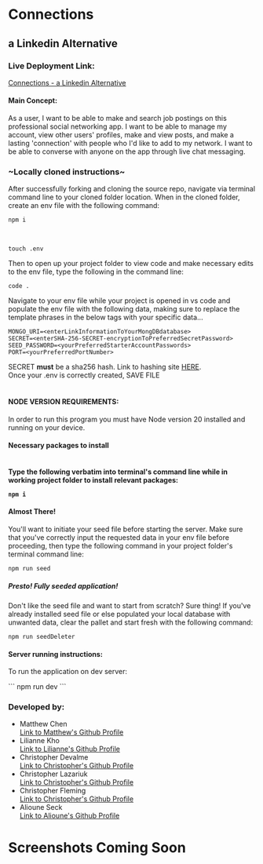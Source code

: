 <h1>Connections</h1>
<h2>a Linkedin Alternative</h2>

<h3>Live Deployment Link: </h3>

<a href="connections.mattchen.me">Connections - a Linkedin Alternative</a>
<br>

<h4>Main Concept: </h4>
<div>As a user, I want to be able to make and search job postings on this professional social networking app. I want to be able to manage my account, view other users' profiles, make and view posts, and make a lasting 'connection' with people who I'd like to add to my network. I want to be able to converse with anyone on the app through live chat messaging.</div>

<h3>~Locally cloned instructions~</h3>
<p>After successfully forking and cloning the source repo, navigate via terminal command line to your cloned folder location. When in the cloned folder, create an env file with the following command: </p>

```
npm i
```
<br>

```
touch .env
```

<p>Then to open up your project folder to view code and make necessary edits to the env file, type the following in the command line: </p>

```
code .
```


<p>Navigate to your env file while your project is opened in vs code and populate the env file with the following data, making sure to replace the template phrases in the below tags with your specific data...</p>

```
MONGO_URI=<enterLinkInformationToYourMongDBdatabase>
SECRET=<enterSHA-256-SECRET-encryptionToPreferredSecretPassword>
SEED_PASSWORD=<yourPreferredStarterAccountPasswords>
PORT=<yourPreferredPortNumber>
```

SECRET <strong>must</strong> be a sha256 hash. Link to hashing site <a href="https://emn178.github.io/online-tools/sha256.html">HERE</a>.
<br>Once your .env is correctly created, SAVE FILE<br><br>

<h4>NODE VERSION REQUIREMENTS:</h4>
In order to run this program you must have Node version 20 installed and running on your device.
<br>
<h4>Necessary packages to install<h4>
<br> Type the following verbatim into terminal's command line while in working project folder to install relevant packages:<br>

```
npm i
```

<h4>Almost There!</h4>
<p>You'll want to initiate your seed file before starting the server. Make sure that you've correctly input the requested data in your env file before proceeding, then type the following command in your project folder's terminal command line: </p>

```
npm run seed
```

<h5>Presto! Fully seeded application!</h5>
<p>Don't like the seed file and want to start from scratch? Sure thing! If you've already installed seed file or else populated your local database with unwanted data, clear the pallet and start fresh with the following command: </p>

```
npm run seedDeleter
```


<h4>Server running instructions: </h4>

<p>To run the application on dev server: </p>
```
npm run dev
```


<h3>Developed by: </h3>
<ul>
    <li>Matthew Chen</li>
    <a href="https://github.com/mchen719">Link to Matthew's Github Profile</a>
    <li>Lilianne Kho</li>
    <a href="https://github.com/liliannekho">Link to Lilianne's Github Profile</a>
        <li>Christopher Devalme</li>
    <a href="https://github.com/NeverGiveUpForLife32">Link to Christopher's Github Profile</a>
        <li>Christopher Lazariuk</li>
    <a href="https://github.com/Clazariuk1">Link to Christopher's Github Profile</a>
        <li>Christopher Fleming</li>
    <a href="https://github.com/NeverGiveUpForLife32">Link to Christopher's Github Profile</a>
        <li>Alioune Seck</li>
    <a href="https://github.com/JellyGodKyrie">Link to Alioune's Github Profile</a>
</ul>



<h1>Screenshots Coming Soon</h1>
